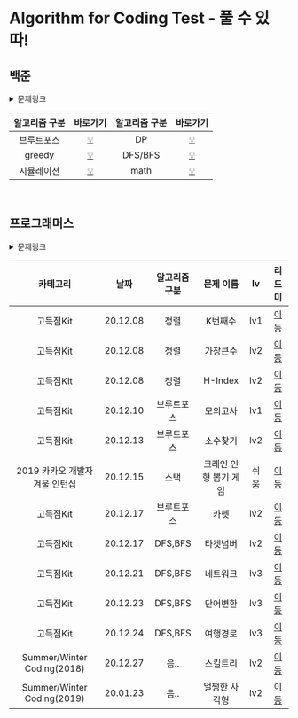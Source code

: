 # Algorithm for Coding Test - 풀 수 있따!  

## 백준


<details>
<summary>문제링크</summary>
<div markdown="1">       

https://www.acmicpc.net/problem/ 문제번호

</div>
</details>


| 알고리즘 구분 | 바로가기 | 알고리즘 구분 | 바로가기 | 
| :----------: | :----------: | :----------: | :----------: | 
| 브루트포스 | [💡](./baekjoon/[Bruteforce]) | DP | [💡](./baekjoon/[DP]) |
| greedy | [💡](./baekjoon/[greedy]) | DFS/BFS | [💡](./baekjoon/[그래프와BFS]) |
| 시뮬레이션 | [💡](./baekjoon/[시뮬레이션]) | math | [💡](./baekjoon/[math]) |

<br>


## 프로그래머스


<details>
<summary>문제링크</summary>
<div markdown="1">       

https://programmers.co.kr/learn/courses/30/lessons/ 문제번호

</div>
</details>


| 카테고리 | 날짜 | 알고리즘 구분 | 문제 이름 | lv | 리드미 |  
| :----------: | :----------: | :----------: | :----------: | :----------: | :----------: | 
| 고득점Kit | 20.12.08 | 정렬 |  K번째수 | lv1 | [이동](./programmers/readme/K번째수.md) |
| 고득점Kit | 20.12.08 | 정렬 |  가장큰수 | lv2 | [이동](./programmers/readme/가장큰수.md) |
| 고득점Kit | 20.12.08 | 정렬 |  H-Index | lv2 | [이동](./programmers/readme/H-Index.md) |
| 고득점Kit | 20.12.10 | 브루트포스 |  모의고사 | lv1 | [이동](./programmers/readme/모의고사.md) |
| 고득점Kit | 20.12.13 | 브루트포스 |  소수찾기 | lv2 | [이동](./programmers/readme/소수찾기.md) |
| 2019 카카오 개발자 겨울 인턴십 | 20.12.15 | 스택 |  크레인 인형 뽑기 게임 | 쉬움 | [이동](./programmers/readme/크레인인형뽑기게임.md) |
| 고득점Kit | 20.12.17 | 브루트포스 |  카펫 | lv2 | [이동](./programmers/readme/카펫.md) |
| 고득점Kit | 20.12.17 | DFS,BFS |  타겟넘버 | lv2 | [이동](./programmers/readme/타겟넘버.md) |
| 고득점Kit | 20.12.21 | DFS,BFS |  네트워크 | lv3 | [이동](./programmers/readme/네트워크.md) |
| 고득점Kit | 20.12.23 | DFS,BFS |  단어변환 | lv3 | [이동](./programmers/readme/단어변환.md) |
| 고득점Kit | 20.12.24 | DFS,BFS |  여행경로 | lv3 | [이동](./programmers/readme/여행경로.md) |
| Summer/Winter Coding(2018) | 20.12.27 | 음.. |  스킬트리 | lv2 | [이동](./programmers/readme/스킬트리.md) |
| Summer/Winter Coding(2019) | 20.01.23 | 음.. |  멀쩡한 사각형 | lv2 | [이동](./programmers/readme/멀쩡한사각형.md) |


